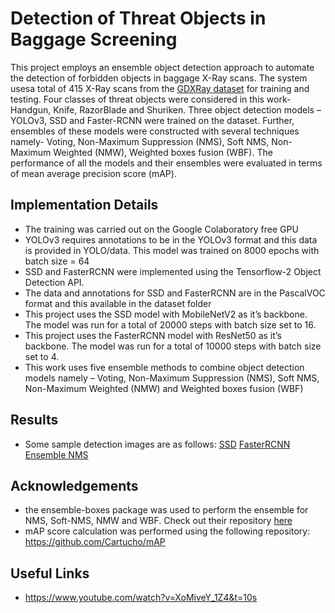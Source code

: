 # Detection of Threat Objects in Baggage Screening
This project employs an ensemble object detection approach to automate the detection of forbidden objects in baggage X-Ray scans. 
The system usesa total of 415 X-Ray scans from the [GDXRay dataset](https://github.com/computervision-xray-testing/GDXray) for training and testing.
Four classes of threat objects were considered in this work-Handgun, Knife, RazorBlade and Shuriken. Three object detection models – YOLOv3, SSD and Faster-RCNN were trained
on the dataset. Further, ensembles of these models were constructed with several techniques namely- Voting, Non-Maximum Suppression (NMS), Soft NMS, Non-Maximum Weighted (NMW), Weighted boxes fusion (WBF). The performance of all the models and their ensembles were evaluated in terms of mean average precision score (mAP).

## Implementation Details
- The training was carried out on the Google Colaboratory free GPU
- YOLOv3 requires annotations to be in the YOLOv3 format and this data is provided in YOLO/data. This model was trained on 8000 epochs with batch size = 64
- SSD and FasterRCNN were implemented using the Tensorflow-2 Object Detection API.
- The data and annotations for SSD and FasterRCNN are in the PascalVOC format and this available in the dataset folder
- This project uses the SSD model with MobileNetV2 as it’s backbone. The model was run for a total of 20000 steps with batch size set to 16.
- This project uses the FasterRCNN model with ResNet50 as it’s backbone. The model was run for a total of 10000 steps with batch size set to 4.
- This work uses five ensemble methods to combine object detection models namely – Voting, Non-Maximum Suppression (NMS), Soft NMS, Non-Maximum Weighted (NMW) and Weighted boxes fusion (WBF)

## Results
- Some sample detection images are as follows:
[SSD](results/ssd1)
[FasterRCNN](results/fasterrcnn1)
[Ensemble NMS](results/NMS)

## Acknowledgements
- the ensemble-boxes package was used to perform the ensemble for NMS, Soft-NMS, NMW and WBF. Check out their repository [here](https://github.com/ZFTurbo/Weighted-Boxes-Fusion)
- mAP score calculation was performed using the following repository: https://github.com/Cartucho/mAP

## Useful Links
- https://www.youtube.com/watch?v=XoMiveY_1Z4&t=10s


